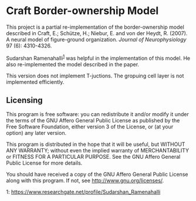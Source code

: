 Craft Border-ownership Model
============================

This project is a partial re-implementation of the border-ownership 
model described in 
Craft, E.; Schütze, H.; Niebur, E. and von der Heydt, R. (2007).
A neural model of figure-ground organization.
*Journal of Neurophysiology* 97 (6): 4310-4326.

Sudarshan Ramenahalli<sup>[1](#sudarshan)</sup> was helpful in the implementation of this model.
He also re-implemented the model described in the paper.

This version does not implement T-juctions.
The gropuing cell layer is not implemented efficiently.

Licensing
------------------

This program is free software: you can redistribute it and/or modify
it under the terms of the GNU Affero General Public License as
published by the Free Software Foundation, either version 3 of the
License, or (at your option) any later version.

This program is distributed in the hope that it will be useful,
but WITHOUT ANY WARRANTY; without even the implied warranty of
MERCHANTABILITY or FITNESS FOR A PARTICULAR PURPOSE.  See the
GNU Affero General Public License for more details.

You should have received a copy of the GNU Affero General Public License
along with this program.  If not, see <http://www.gnu.org/licenses/>.

<a name="sudarshan">1</a>: https://www.researchgate.net/profile/Sudarshan_Ramenahalli
